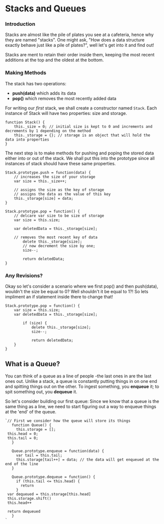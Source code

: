 # Stacks and Queues

### Introduction
Stacks are almost like the pile of plates you see at a cafeteria, hence why they are named "stacks".
One might ask, "How does a data structure exactly behave just like a pile of plates?", well let's get into 
it and find out!

Stacks are ment to retain their order inside them, keeping the most recent additions at the top and the 
oldest at the bottom. 

### Making Methods
The stack has two operations: 
- **push(data)** which adds its data
- **pop()** which removes the most recently added data 

For writing our *first* stack, we shall create a constructor named `Stack`. Each instance of Stack will have two 
properties: size and storage. 

	function Stack() {
		this._size = 0; // initial size is kept to 0 and increments and decrements by 1 depending on the method
		this._storage = {}; // storage is an object that will hold the data into properties 
	}

The next step is to make methods for pushing and poping the stored data either into or out of the stack. We shall put
this into the prototype since all instances of stack should have these same properties. 

	Stack.prototype.push = function(data) {
		// increases the size of your storage
		var size = this._size++;

		// assigns the size as the key of storage
		// assigns the data as the value of this key
		this._storage[size] = data; 
	}

	Stack.prototype.pop = function() {
		// delcare var size to be size of storage
		var size = this.size;

		var deletedData = this._storage[size];

		// removes the most recent key of data
        	delete this._storage[size];
       		// now decrement the size by one;
        	size--;

        	return deletedData;
	}
### Any Revisions?
Okay so let's consider a scenario where we first pop() and then push(data), wouldn't the size be equal to 0? Well shouldn't 
it be equal to 1?!
So lets impliment an if statement inside there to change that!
	
	Stack.prototype.pop = function() {
		var size = this.size;
		var deletedData = this._storage[size];

        	if (size) {
        		delete this._storage[size];
        		size--;
        	
        		return deletedData;
        }
	}
## What is a Queue?
You can think of a queue as a line of people -the last ones in are the last ones out. Unlike a stack, a queue is constantly putting things in on one end and spitting things out on the other. To ingest something, you **enqueue** it; to spit something  out, you **dequeue** it.

So let's consider building our first queue: 
    Since we know that a queue is the same thing as a line, we need to start figuring out a way to enqueue things at the 'end' of the queue.
    
    `// First we consider how the queue will store its things	
       function Queue() {
         this.storage = [];
	 this.head = 0;
	 this.tail = 0;
       }
       
       Queue.prototype.enqueue = function(data) {
         var tail = this.tail;
         this.storage[tail++] = data; // the data will get enqueued at the end of the line
       }
       
       Queue.prototype.dequeue = function() {
         if (this.tail <= this.head) {
           return 
         }
	 var dequeued = this.storage[this.head]
	 this.storage.shift()
	 this.head++
	 
	 return dequeued
       }
    `
    
    
